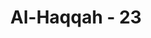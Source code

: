 ---
title: "Al-Haqqah - 23"
no: 23
arabic_no: ٢٣
ayah: قُطُوْفُهَا دَانِيَةٌ 
translation: "buah-buahannya dekat,"
tafsir: "Ayat ini menerangkan keadaan tempat yang disediakan bagi orang-orang yang beriman di akhirat nanti, yakni suatu tempat yang indah, dan nyaman dengan kebun-kebun dan taman-taman yang menyenangkan hati orang yang memandangnya, dan pohon-pohon yang berbuah rendah, mudah dipetik oleh siapa saja yang menghendakinya, baik sambil berdiri, sambil duduk maupun sambil berbaring.\n\nDalam ayat yang lain, Allah berfirman:\n\nDi sana mereka duduk bersandar di atas dipan, di sana mereka tidak melihat (merasakan teriknya) matahari dan tidak pula dingin yang berlebihan. Dan naungan (pepohonan)nya dekat di atas mereka dan dimudahkan semudah-mudahnya untuk memetik (buah)nya. (al-Insan/76: 13-14)"
---